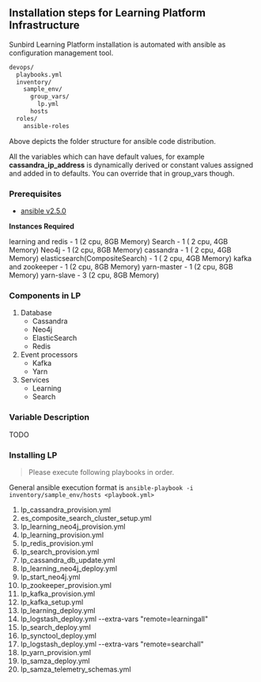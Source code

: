 Installation steps for Learning Platform Infrastructure
-

Sunbird Learning Platform installation is automated with ansible as configuration management tool.

```sh
devops/
  playbooks.yml
  inventory/
    sample_env/
      group_vars/
        lp.yml
      hosts
  roles/
    ansible-roles
```

Above depicts the folder structure for ansible code distribution.

All the variables which can have default values, for example **cassandra_ip_address** is dynamically derived or constant values assigned and added in to defaults.
You can override that in group_vars though.

### Prerequisites

- [ansible v2.5.0](https://docs.ansible.com/ansible/latest/installation_guide/intro_installation.html#latest-releases-via-pip)

**Instances Required**

learning and redis - 1 (2 cpu, 8GB Memory)
Search - 1 ( 2 cpu, 4GB Memory)
Neo4j - 1 (2 cpu, 8GB Memory)
cassandra - 1 ( 2 cpu, 4GB Memory)
elasticsearch(CompositeSearch) - 1 ( 2 cpu, 4GB Memory)
kafka and zookeeper - 1 (2 cpu, 8GB Memory)
yarn-master - 1 (2 cpu, 8GB Memory)
yarn-slave - 3 (2 cpu, 8GB Memory)


### Components in LP

1. Database
    - Cassandra
    - Neo4j
    - ElasticSearch
    - Redis
2. Event processors
    - Kafka
    - Yarn
3. Services
    - Learning
    - Search


### Variable Description

TODO

### Installing LP

> Please execute following playbooks in order.

General ansible execution format is
`ansible-playbook -i inventory/sample_env/hosts <playbook.yml>`

1.  lp_cassandra_provision.yml
2.  es_composite_search_cluster_setup.yml
3.  lp_learning_neo4j_provision.yml
4.  lp_learning_provision.yml
5.  lp_redis_provision.yml
6.  lp_search_provision.yml
7.  lp_cassandra_db_update.yml
8.  lp_learning_neo4j_deploy.yml
9.  lp_start_neo4j.yml
10.  lp_zookeeper_provision.yml
11.  lp_kafka_provision.yml
12.  lp_kafka_setup.yml
13.  lp_learning_deploy.yml
14.  lp_logstash_deploy.yml --extra-vars "remote=learningall"
15.  lp_search_deploy.yml
16.  lp_synctool_deploy.yml
17.  lp_logstash_deploy.yml --extra-vars "remote=searchall"
18.  lp_yarn_provision.yml
19.  lp_samza_deploy.yml
20.  lp_samza_telemetry_schemas.yml
